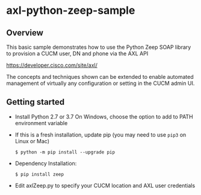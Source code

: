 # axl-python-zeep-sample

## Overview

This basic sample demonstrates how to use the Python Zeep SOAP library to provision a CUCM user, DN and phone via the AXL API

https://developer.cisco.com/site/axl/

The concepts and techniques shown can be extended to enable automated management of virtually any configuration or setting in the CUCM admin UI.

## Getting started

* Install Python 2.7 or 3.7
  On Windows, choose the option to add to PATH environment variable

* If this is a fresh installation, update pip (you may need to use `pip3` on Linux or Mac)

  ```
  $ python -m pip install --upgrade pip
  ```
  
* Dependency Installation:

  ```
  $ pip install zeep
  ```
  
* Edit axlZeep.py to specify your CUCM location and AXL user credentials
